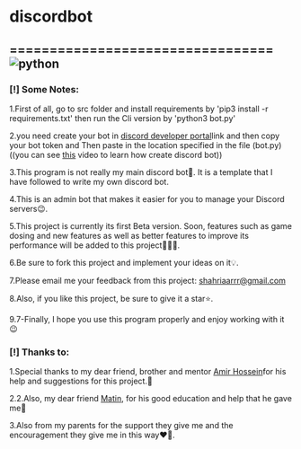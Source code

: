 # discordbot
=================================
![python](3.9.0)
--------------------------------------------------------------------
### [!] Some Notes:
1.First of all, go to src folder and install requirements by 'pip3 install -r requirements.txt' then run the Cli version by 'python3 bot.py'

2.you need create your bot in [discord developer portal](https://discord.com/developers)link and then copy your bot token and Then paste in the location specified in the file (bot.py)((you can see [this](https://www.youtube.com/watch?v=nW8c7vT6Hl4&list=PLW3GfRiBCHOhfVoiDZpSz8SM_HybXRPzZ) video to learn how create discord bot))

3.This program is not really my main discord bot🤖. It is a template that I have followed to write my own discord bot.

4.This is an admin bot that makes it easier for you to manage your Discord servers😉.

5.This project is currently its first Beta version. Soon, features such as game dosing and new features as well as better features to improve its performance will be added to this project💪💪💪.

6.Be sure to fork this project and implement your ideas on it💡.

7.Please email me your feedback from this project: shahriaarrr@gmail.com

8.Also, if you like this project, be sure to give it a star⭐.

9.7-Finally, I hope you use this program properly and enjoy working with it 😉

### [!] Thanks to:
1.Special thanks to my dear friend, brother and mentor [Amir Hossein](https://www.linkedin.com/in/amirtoday)for his help and suggestions for this project.🙏

2.2.Also, my dear friend [Matin](https://github.com/ThisIsMatin), for his good education and help that he gave me🙏

3.Also from my parents for the support they give me and the encouragement they give me in this way❤🙏.